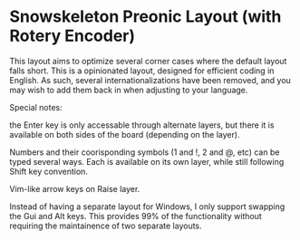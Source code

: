 # Snowskeleton Preonic Layout (with Rotery Encoder)
This layout aims to optimize several corner cases where the default layout falls short.
This is a opinionated layout, designed for efficient coding in English.
As such, several internationalizations have been removed,
and you may wish to add them back in when adjusting to your language.

Special notes:

the Enter key is only accessable through alternate layers,
but there it is available on both sides of the board (depending on the layer).

Numbers and their coorisponding symbols (1 and !, 2 and @, etc) can be typed several ways.
Each is available on its own layer,
while still following Shift key convention.

Vim-like arrow keys on Raise layer.

Instead of having a separate layout for Windows,
I only support swapping the Gui and Alt keys.
This provides 99% of the functionality without requiring the maintainence of two separate layouts.
